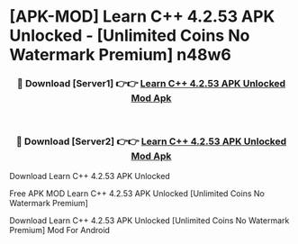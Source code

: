 # [APK-MOD] Learn C++ 4.2.53 APK Unlocked - [Unlimited Coins No Watermark Premium] n48w6



<div align="center">
<h3>🔴 Download [Server1] 👉👉 <a href="https://momento.my/?title=Learn_C++_4.2.53_APK_Unlocked">Learn C++ 4.2.53 APK Unlocked Mod Apk</a></h3><br>

<h3>🔴 Download [Server2] 👉👉 <a href="https://momento.my/?title=Learn_C++_4.2.53_APK_Unlocked">Learn C++ 4.2.53 APK Unlocked Mod Apk</a></h3>
</div>



Download Learn C++ 4.2.53 APK Unlocked 

Free APK MOD Learn C++ 4.2.53 APK Unlocked [Unlimited Coins No Watermark Premium]

Download Learn C++ 4.2.53 APK Unlocked [Unlimited Coins No Watermark Premium] Mod For Android
